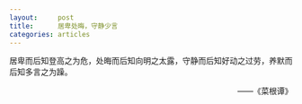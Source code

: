 ```yaml
---
layout:		post
title:		居卑处晦，守静少言
categories:	articles
---
```

居卑而后知登高之为危，处晦而后知向明之太露，守静而后知好动之过劳，养默而后知多言之为躁。
<br>
<p align="right">——《菜根谭》</p>
